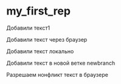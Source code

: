# my_first_rep

Добавили текст1

Добавили текст через браузер

Добавили текст локально

Добавили текст в новой ветке newbranch

Разрешаем нонфликт текст в браузере
